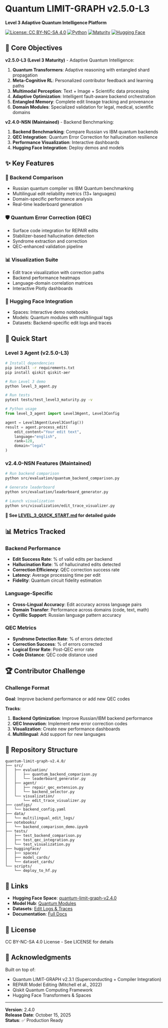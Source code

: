 # Quantum LIMIT-GRAPH v2.5.0-L3

**Level 3 Adaptive Quantum Intelligence Platform**

[![License: CC BY-NC-SA 4.0](https://licensebuttons.net/l/by-nc-sa/4.0/88x31.png)](https://creativecommons.org/licenses/by-nc-sa/4.0/)
[![Python](https://img.shields.io/badge/Python-3.8%2B-blue)](https://www.python.org/)
[![Maturity](https://img.shields.io/badge/Maturity-Level%203-green)](LEVEL_3_MATURITY_COMPLETE.md)
[![Hugging Face](https://img.shields.io/badge/🤗-Hugging%20Face-yellow)](https://huggingface.co/)

## 🎯 Core Objectives

**v2.5.0-L3 (Level 3 Maturity)** - Adaptive Quantum Intelligence:
1. **Quantum Transformers**: Adaptive reasoning with entangled shard propagation
2. **Meta-Cognitive RL**: Personalized contributor feedback and learning paths
3. **Multimodal Perception**: Text + Image + Scientific data processing
4. **Adaptive Optimization**: Intelligent fault-aware backend orchestration
5. **Entangled Memory**: Complete edit lineage tracking and provenance
6. **Domain Modules**: Specialized validation for legal, medical, scientific domains

**v2.4.0-NSN (Maintained)** - Backend Benchmarking:
1. **Backend Benchmarking**: Compare Russian vs IBM quantum backends
2. **QEC Integration**: Quantum Error Correction for hallucination resilience
3. **Performance Visualization**: Interactive dashboards
4. **Hugging Face Integration**: Deploy demos and models

## ✨ Key Features

### 🔬 Backend Comparison
- Russian quantum compiler vs IBM Quantum benchmarking
- Multilingual edit reliability metrics (13+ languages)
- Domain-specific performance analysis
- Real-time leaderboard generation

### 🛡️ Quantum Error Correction (QEC)
- Surface code integration for REPAIR edits
- Stabilizer-based hallucination detection
- Syndrome extraction and correction
- QEC-enhanced validation pipeline

### 📊 Visualization Suite
- Edit trace visualization with correction paths
- Backend performance heatmaps
- Language-domain correlation matrices
- Interactive Plotly dashboards

### 🤗 Hugging Face Integration
- Spaces: Interactive demo notebooks
- Models: Quantum modules with multilingual tags
- Datasets: Backend-specific edit logs and traces

## 🚀 Quick Start

### Level 3 Agent (v2.5.0-L3)

```bash
# Install dependencies
pip install -r requirements.txt
pip install qiskit qiskit-aer

# Run Level 3 demo
python level_3_agent.py

# Run tests
pytest tests/test_level3_maturity.py -v
```

```python
# Python usage
from level_3_agent import Level3Agent, Level3Config

agent = Level3Agent(Level3Config())
result = agent.process_edit(
    edit_content="Your edit text",
    language="english",
    rank=128,
    domain="legal"
)
```

### v2.4.0-NSN Features (Maintained)

```bash
# Run backend comparison
python src/evaluation/quantum_backend_comparison.py

# Generate leaderboard
python src/evaluation/leaderboard_generator.py

# Launch visualization
python src/visualization/edit_trace_visualizer.py
```

**📖 See [LEVEL_3_QUICK_START.md](LEVEL_3_QUICK_START.md) for detailed guide**

## 📊 Metrics Tracked

### Backend Performance
- **Edit Success Rate**: % of valid edits per backend
- **Hallucination Rate**: % of hallucinated edits detected
- **Correction Efficiency**: QEC correction success rate
- **Latency**: Average processing time per edit
- **Fidelity**: Quantum circuit fidelity estimation

### Language-Specific
- **Cross-Lingual Accuracy**: Edit accuracy across language pairs
- **Domain Transfer**: Performance across domains (code, text, math)
- **Cyrillic Support**: Russian language pattern accuracy

### QEC Metrics
- **Syndrome Detection Rate**: % of errors detected
- **Correction Success**: % of errors corrected
- **Logical Error Rate**: Post-QEC error rate
- **Code Distance**: QEC code distance used

## 🏆 Contributor Challenge

### Challenge Format
**Goal**: Improve backend performance or add new QEC codes

**Tracks**:
1. **Backend Optimization**: Improve Russian/IBM backend performance
2. **QEC Innovation**: Implement new error correction codes
3. **Visualization**: Create new performance dashboards
4. **Multilingual**: Add support for new languages

## 📁 Repository Structure

```
quantum-limit-graph-v2.4.0/
├── src/
│   ├── evaluation/
│   │   ├── quantum_backend_comparison.py
│   │   └── leaderboard_generator.py
│   ├── agent/
│   │   ├── repair_qec_extension.py
│   │   └── backend_selector.py
│   └── visualization/
│       └── edit_trace_visualizer.py
├── configs/
│   └── backend_config.yaml
├── data/
│   └── multilingual_edit_logs/
├── notebooks/
│   └── backend_comparison_demo.ipynb
├── tests/
│   ├── test_backend_comparison.py
│   ├── test_qec_integration.py
│   └── test_visualization.py
├── huggingface/
│   ├── spaces/
│   ├── model_cards/
│   └── dataset_cards/
└── scripts/
    └── deploy_to_hf.py
```

## 🔗 Links

- **Hugging Face Space**: [quantum-limit-graph-v2.4.0](https://huggingface.co/spaces/quantum-limit-graph-v2.4.0)
- **Model Hub**: [Quantum Modules](https://huggingface.co/models?search=quantum-limit-graph)
- **Datasets**: [Edit Logs & Traces](https://huggingface.co/datasets?search=quantum-limit-graph)
- **Documentation**: [Full Docs](./docs/)

## 📄 License

CC BY-NC-SA 4.0 License - See LICENSE for details

## 🙏 Acknowledgments

Built on top of:
- Quantum LIMIT-GRAPH v2.3.1 (Superconducting + Compiler Integration)
- REPAIR Model Editing (Mitchell et al., 2022)
- Qiskit Quantum Computing Framework
- Hugging Face Transformers & Spaces

---

**Version**: 2.4.0  
**Release Date**: October 15, 2025  
**Status**: ✅ Production Ready
